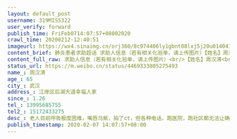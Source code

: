 ```yaml
---
layout: default_post
username: 319MISS322
user_verify: forward
publish_time: FriFeb0714:07:57+08002020
crawl_time: 20200212-12:40:51
imageurl: https://wx4.sinaimg.cn/orj360/8c974406ly1gbnt08lxj5j20u014041l.jpg,https://wx2.sinaimg.cn/orj360/8c974406ly1gbnt08xfz4j20u0140gog.jpg,https://wx1.sinaimg.cn/orj360/8c974406ly1gbnt0996jrj20u014041x.jpg
content_brief: 肺炎患者求助超话 求助人信息（若有相关化验单，请上传图片）【姓名】周汉清【年龄】65【所在城市】武汉【所在小区、社区】江岸区后湖大道幸福人家【患病时间】1.26【联系方式】13995685755【其他紧急联系人】15172433275【病情描述】 老人目前呼吸极度困难，嘴唇乌紫，拍了ct，但各种电话 ...全文
content_full_raw: 求助人信息（若有相关化验单，请上传图片）<br/>【姓名】周汉清<br/>【年龄】65<br/>【所在城市】武汉<br/>【所在小区、社区】江岸区后湖大道幸福人家<br/>【患病时间】1.26<br/>【联系方式】13995685755<br/>【其他紧急联系人】15172433275<br/>【病情描述】老人目前呼吸极度困难，嘴唇乌紫，拍了ct，但各种电话，跑医院，跑社区都无法让确诊，住不了院！家里人也疑似感染了有发烧迹象！打江岸求助热线说找社区，社区说排队，排了快一个星期还没消息，打120结果说我们前面还有200多人排队！意思就是说家里老人都这样了也只有听天由命？！家里人也只有冒着被感染的危险听天由命？！那政府下达的那些文件，指令是干嘛的？！拿人命不当人命？！每天都让所有人貌似看到了希望，只有亲身经历的人才能体会到事实有多不堪！
status_url: https://m.weibo.cn/status/4469333805275493
name_: 周汉清
age_: 65
city_: 武汉
address_: 江岸区后湖大道幸福人家
since_: 1.26
tel_: 13995685755
tel2_: 15172433275
desc_: 老人目前呼吸极度困难，嘴唇乌紫，拍了ct，但各种电话，跑医院，跑社区都无法让确诊，住不了院！家里人也疑似感染了有发烧迹象！打江岸求助热线说找社区，社区说排队，排了快一个星期还没消息，打120结果说我们前面还有200多人排队！意思就是说家里老人都这样了也只有听天由命？！家里人也只有冒着被感染的危险听天由命？！那政府下达的那些文件，指令是干嘛的？！拿人命不当人命？！每天都让所有人貌似看到了希望，只有亲身经历的人才能体会到事实有多不堪！
publish_timestamp: 2020-02-07 14:07:57+08:00
---
```

